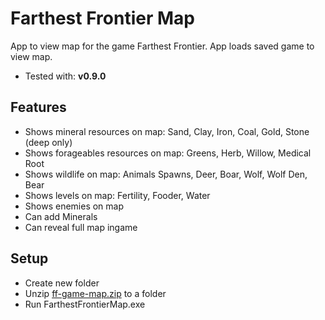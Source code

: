 # Farthest Frontier Map
App to view map for the game Farthest Frontier. App loads saved game to view map.

- Tested with: **v0.9.0**

## Features

- Shows mineral resources on map: Sand, Clay, Iron, Coal, Gold, Stone (deep only)
- Shows forageables resources on map: Greens, Herb, Willow, Medical Root
- Shows wildlife on map: Animals Spawns, Deer, Boar, Wolf, Wolf Den, Bear
- Shows levels on map: Fertility, Fooder, Water
- Shows enemies on map 
- Can add Minerals
- Can reveal full map ingame

## Setup

- Create new folder
- Unzip [ff-game-map.zip](https://github.com/mikh-abc/ff-game-map/releases/latest) to a folder
- Run FarthestFrontierMap.exe


